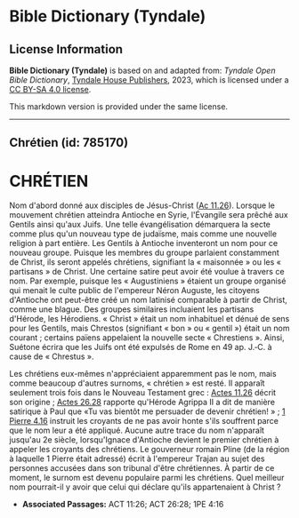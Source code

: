 # Bible Dictionary (Tyndale)

## License Information

**Bible Dictionary (Tyndale)** is based on and adapted from: _Tyndale Open Bible Dictionary_, [Tyndale House Publishers](https://tyndaleopenresources.com/), 2023, which is licensed under a [CC BY-SA 4.0 license](https://creativecommons.org/licenses/by-sa/4.0/legalcode.en).

This markdown version is provided under the same license.



--------------------------------

## Chrétien (id: 785170)

CHRÉTIEN
========

Nom d'abord donné aux disciples de Jésus\-Christ ([Ac 11\.26](https://ref.ly/Acts11:26)). Lorsque le mouvement chrétien atteindra Antioche en Syrie, l'Évangile sera prêché aux Gentils ainsi qu'aux Juifs. Une telle évangélisation démarquera la secte comme plus qu'un nouveau type de judaïsme, mais comme une nouvelle religion à part entière. Les Gentils à Antioche inventeront un nom pour ce nouveau groupe. Puisque les membres du groupe parlaient constamment de Christ, ils seront appelés chrétiens, signifiant la « maisonnée » ou les « partisans » de Christ. Une certaine satire peut avoir été voulue à travers ce nom. Par exemple, puisque les « Augustiniens » étaient un groupe organisé qui menait le culte public de l'empereur Néron Auguste, les citoyens d'Antioche ont peut\-être créé un nom latinisé comparable à partir de Christ, comme une blague. Des groupes similaires incluaient les partisans d'Hérode, les Hérodiens. « Christ » était un nom inhabituel et dénué de sens pour les Gentils, mais Chrestos (signifiant « bon » ou « gentil ») était un nom courant ; certains païens appelaient la nouvelle secte « Chrestiens ». Ainsi, Suétone écrira que les Juifs ont été expulsés de Rome en 49 ap. J.‑C. à cause de « Chrestus ».

Les chrétiens eux\-mêmes n'appréciaient apparemment pas le nom, mais comme beaucoup d'autres surnoms, « chrétien » est resté. Il apparaît seulement trois fois dans le Nouveau Testament grec : [Actes 11\.26](https://ref.ly/Acts11:26) décrit son origine ; [Actes 26\.28](https://ref.ly/Acts26:28) rapporte qu'Hérode Agrippa II a dit de manière satirique à Paul que «Tu vas bientôt me persuader de devenir chrétien! » ; [1 Pierre 4\.16](https://ref.ly/1Pet4:16) instruit les croyants de ne pas avoir honte s'ils souffrent parce que le nom leur a été appliqué. Aucune autre trace du nom n'apparaît jusqu'au 2e siècle, lorsqu'Ignace d'Antioche devient le premier chrétien à appeler les croyants des chrétiens. Le gouverneur romain Pline (de la région à laquelle 1 Pierre était adressé) écrit à l'empereur Trajan au sujet des personnes accusées dans son tribunal d'être chrétiennes. À partir de ce moment, le surnom est devenu populaire parmi les chrétiens. Quel meilleur nom pourrait\-il y avoir que celui qui déclare qu'ils appartenaient à Christ ?

* **Associated Passages:** ACT 11:26; ACT 26:28; 1PE 4:16

